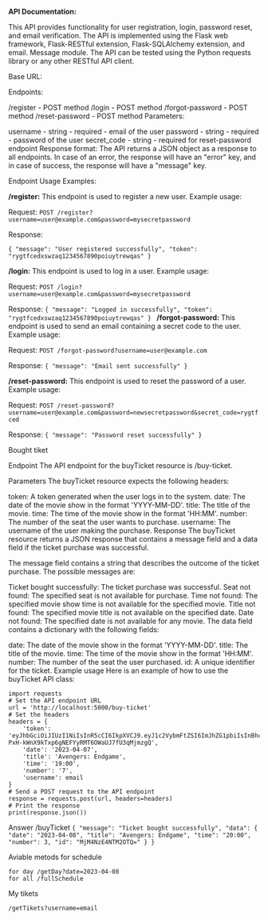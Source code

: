 **API Documentation:**

This API provides functionality for user registration, login, password reset, and email verification. The API is implemented using the Flask web framework, Flask-RESTful extension, Flask-SQLAlchemy extension, and email. Message module. The API can be tested using the Python requests library or any other RESTful API client.

Base URL:

Endpoints:

/register - POST method
/login - POST method
/forgot-password - POST method
/reset-password - POST method
Parameters:

username - string - required - email of the user
password - string - required - password of the user
secret_code - string - required for reset-password endpoint
Response format:
The API returns a JSON object as a response to all endpoints. In case of an error, the response will have an "error" key, and in case of success, the response will have a "message" key.

Endpoint Usage Examples:

**/register:**
This endpoint is used to register a new user.
Example usage:

Request:
`POST /register?username=user@example.com&password=mysecretpassword`

Response:

`{
"message": "User registered successfully",
"token": "rygtfcedxswzaq1234567890poiuytrewqas"
}`

**/login:**
This endpoint is used to log in a user.
Example usage:

Request:
`POST /login?username=user@example.com&password=mysecretpassword`

Response:
`{
"message": "Logged in successfully",
"token": "rygtfcedxswzaq1234567890poiuytrewqas"
}
`
**/forgot-password:**
This endpoint is used to send an email containing a secret code to the user.
Example usage:

Request:
`POST /forgot-password?username=user@example.com`

Response:
`{
"message": "Email sent successfully"
}`

**/reset-password:**
This endpoint is used to reset the password of a user.
Example usage:

Request:
`POST /reset-password?username=user@example.com&password=newsecretpassword&secret_code=rygtfced`

Response:
`{
"message": "Password reset successfully"
}`

Bought tiket

Endpoint
The API endpoint for the buyTicket resource is /buy-ticket.

Parameters
The buyTicket resource expects the following headers:

token: A token generated when the user logs in to the system.
date: The date of the movie show in the format 'YYYY-MM-DD'.
title: The title of the movie.
time: The time of the movie show in the format 'HH:MM'.
number: The number of the seat the user wants to purchase.
username: The username of the user making the purchase.
Response
The buyTicket resource returns a JSON response that contains a message field and a data field if the ticket purchase was successful.

The message field contains a string that describes the outcome of the ticket purchase. The possible messages are:

Ticket bought successfully: The ticket purchase was successful.
Seat not found: The specified seat is not available for purchase.
Time not found: The specified movie show time is not available for the specified movie.
Title not found: The specified movie title is not available on the specified date.
Date not found: The specified date is not available for any movie.
The data field contains a dictionary with the following fields:

date: The date of the movie show in the format 'YYYY-MM-DD'.
title: The title of the movie.
time: The time of the movie show in the format 'HH:MM'.
number: The number of the seat the user purchased.
id: A unique identifier for the ticket.
Example usage
Here is an example of how to use the buyTicket API class:

```
import requests
# Set the API endpoint URL
url = 'http://localhost:5000/buy-ticket'
# Set the headers
headers = {
    'token': 'eyJhbGciOiJIUzI1NiIsInR5cCI6IkpXVCJ9.eyJ1c2VybmFtZSI6ImJhZG1pbiIsInBhc3N3b3JkIjoiYmFkbWluIiwiaWF0IjoxNTE2MjM5MDIyfQ.kG-PxH-kWnX9kTxp6gNEFYyRMT6OWaUJ7fU3qMjmzgQ',
    'date': '2023-04-07',
    'title': 'Avengers: Endgame',
    'time': '19:00',
    'number': '7',
    'username': email
}
# Send a POST request to the API endpoint
response = requests.post(url, headers=headers)
# Print the response
print(response.json())
```

Answer /buyTicket
`{
    "message": "Ticket bought successfully",
    "data": {
        "date": "2023-04-08",
        "title": "Avengers: Endgame",
        "time": "20:00",
        "number": 3,
        "id": "MjM4NzE4NTM2OTQ="
    }
}`

Aviable metods for schedule

```
for day /getDay?date=2023-04-08
for all /fullSchedule
```
My tikets

```/getTikets?username=email```